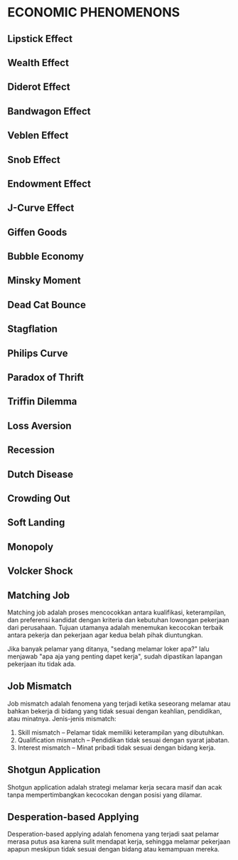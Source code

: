 # ECONOMIC PHENOMENONS

## Lipstick Effect

## Wealth Effect

## Diderot Effect

## Bandwagon Effect

## Veblen Effect

## Snob Effect

## Endowment Effect

## J-Curve Effect

## Giffen Goods

## Bubble Economy

## Minsky Moment

## Dead Cat Bounce

## Stagflation

## Philips Curve

## Paradox of Thrift

## Triffin Dilemma

## Loss Aversion

## Recession

## Dutch Disease

## Crowding Out

## Soft Landing

## Monopoly

## Volcker Shock

## Matching Job

Matching job adalah proses mencocokkan antara kualifikasi, keterampilan, dan preferensi kandidat dengan kriteria dan kebutuhan lowongan pekerjaan dari perusahaan. Tujuan utamanya adalah menemukan kecocokan terbaik antara pekerja dan pekerjaan agar kedua belah pihak diuntungkan.

Jika banyak pelamar yang ditanya, "sedang melamar loker apa?" lalu menjawab "apa aja yang penting dapet kerja", sudah dipastikan lapangan pekerjaan itu tidak ada.

## Job Mismatch

Job mismatch adalah fenomena yang terjadi ketika seseorang melamar atau bahkan bekerja di bidang yang tidak sesuai dengan keahlian, pendidikan, atau minatnya.
Jenis-jenis mismatch:
1. Skill mismatch – Pelamar tidak memiliki keterampilan yang dibutuhkan.
2. Qualification mismatch – Pendidikan tidak sesuai dengan syarat jabatan.
3. Interest mismatch – Minat pribadi tidak sesuai dengan bidang kerja.

## Shotgun Application

Shotgun application adalah strategi melamar kerja secara masif dan acak tanpa mempertimbangkan kecocokan dengan posisi yang dilamar.

## Desperation-based Applying

Desperation-based applying adalah fenomena yang terjadi saat pelamar merasa putus asa karena sulit mendapat kerja, sehingga melamar pekerjaan apapun meskipun tidak sesuai dengan bidang atau kemampuan mereka.